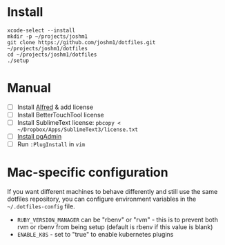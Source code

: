 # Install

```
xcode-select --install
mkdir -p ~/projects/joshm1
git clone https://github.com/joshm1/dotfiles.git ~/projects/joshm1/dotfiles
cd ~/projects/joshm1/dotfiles
./setup
```

# Manual

- [ ] Install [Alfred](https://www.alfredapp.com) & add license
- [ ] Install BetterTouchTool license
- [ ] Install SublimeText license: `pbcopy < ~/Dropbox/Apps/SublimeText3/license.txt`
- [ ] [Install pgAdmin](https://www.pgadmin.org/download/macos4.php)
- [ ] Run `:PlugInstall` in `vim`

# Mac-specific configuration

If you want different machines to behave differently and still use the same dotfiles repository, you can
configure environment variables in the `~/.dotfiles-config` file.

* `RUBY_VERSION_MANAGER` can be "rbenv" or "rvm" - this is to prevent both rvm or rbenv from being setup
  (default is rbenv if this value is blank)
* `ENABLE_K8S` - set to "true" to enable kubernetes plugins

